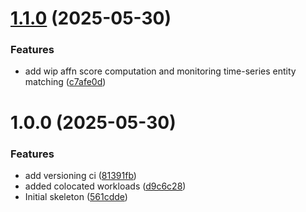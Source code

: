 # [1.1.0](https://github.com/MA-DOS/ShaReComp/compare/v1.0.0...v1.1.0) (2025-05-30)


### Features

* add wip affn score computation and monitoring time-series entity matching ([c7afe0d](https://github.com/MA-DOS/ShaReComp/commit/c7afe0d7299b80dd710d73479b0a43b2a8176508))

# 1.0.0 (2025-05-30)


### Features

* add versioning ci ([81391fb](https://github.com/MA-DOS/ShaReComp/commit/81391fb23f0ed183a128d3a1df2e02556189775b))
* added colocated workloads ([d9c6c28](https://github.com/MA-DOS/ShaReComp/commit/d9c6c28fcb89d7653a04f422986b29674ddff06d))
* Initial skeleton ([561cdde](https://github.com/MA-DOS/ShaReComp/commit/561cddec4e5a08f6cc4a41fb932b65b514ab0207))
